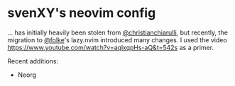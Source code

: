 # svenXY's neovim config

... has initially heavily been stolen from [@christianchiarulli](https://github.com/christianchiarulli), but recently,
the migration to [@folke](https://github.com/folke)'s lazy.nvim introduced many changes. I used the video
https://www.youtube.com/watch?v=aqlxqpHs-aQ&t=542s as a primer. 

Recent additions:

- Neorg
